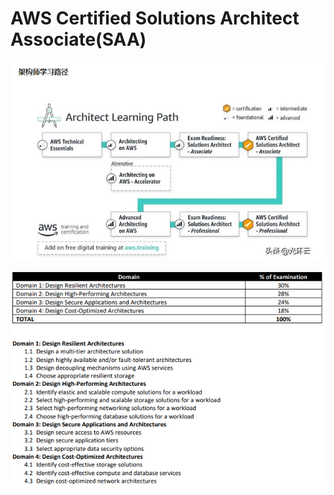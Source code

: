 # AWS Certified Solutions Architect Associate(SAA)

![](<../.gitbook/assets/image (33).png>)

![](<../.gitbook/assets/image (34).png>)

